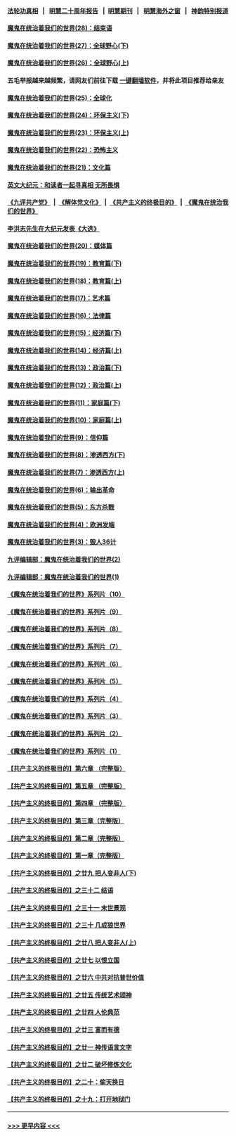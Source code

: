 #### [法轮功真相](https://github.com/gfw-breaker/truth/blob/master/README.md?t=0) &nbsp;&nbsp;|&nbsp;&nbsp; [明慧二十周年报告](https://github.com/gfw-breaker/mh-reports/blob/master/README.md?t=0) &nbsp;&nbsp;|&nbsp;&nbsp;[明慧期刊](https://github.com/gfw-breaker/mh-qikan) &nbsp;&nbsp;|&nbsp;&nbsp; [明慧海外之窗](https://github.com/gfw-breaker/mh-news/blob/master/README.md?t=0) &nbsp;&nbsp;|&nbsp;&nbsp; [神韵特别报道](https://github.com/gfw-breaker/mh-news/blob/master/shenyun.md?t=0)
#### [魔鬼在统治着我们的世界(28)：结束语](../pages/nsc422/n10936246.md?t=07210001) 
#### [魔鬼在统治着我们的世界(27)：全球野心(下)](../pages/nsc422/n10928319.md?t=07210001) 
#### [魔鬼在统治着我们的世界(26)：全球野心(上)](../pages/nsc422/n10900318.md?t=07210001) 
#### 五毛举报越来越频繁，请网友们前往下载 [一键翻墙软件](https://github.com/gfw-breaker/ssr-accounts)，并将此项目推荐给亲友
#### [魔鬼在统治着我们的世界(25)：全球化](../pages/nsc422/n10788205.md?t=07210001) 
#### [魔鬼在统治着我们的世界(24)：环保主义(下)](../pages/nsc422/n10695307.md?t=07210001) 
#### [魔鬼在统治着我们的世界(23)：环保主义(上)](../pages/nsc422/n10688613.md?t=07210001) 
#### [魔鬼在统治着我们的世界(22)：恐怖主义](../pages/nsc422/n10614727.md?t=07210001) 
#### [魔鬼在统治着我们的世界(21)：文化篇](../pages/nsc422/n10597706.md?t=07210001) 
#### [英文大纪元：和读者一起寻真相 无所畏惧](../pages/nsc422/n12542027.md?t=07210001) 
#### [《九评共产党》](https://github.com/begood0513/9ping.md/blob/master/README.md) &nbsp;|&nbsp; [《解体党文化》](../../../../jtdwh.md/blob/master/README.md)  &nbsp;|&nbsp; [《共产主义的终极目的》](../../../../gczydzjmd.md/blob/master/README.md) &nbsp;|&nbsp; [《魔鬼在统治我们的世界》](../../../../mgztzwmdsj.md/blob/master/README.md) 
#### [李洪志先生在大纪元发表《大选》](../pages/nsc422/n12534746.md?t=07210001) 
#### [魔鬼在统治着我们的世界(20)：媒体篇](../pages/nsc422/n10586579.md?t=07210001) 
#### [魔鬼在统治着我们的世界(19)：教育篇(下)](../pages/nsc422/n10564808.md?t=07210001) 
#### [魔鬼在统治着我们的世界(18)：教育篇(上)](../pages/nsc422/n10526970.md?t=07210001) 
#### [魔鬼在统治着我们的世界(17)：艺术篇](../pages/nsc422/n10499093.md?t=07210001) 
#### [魔鬼在统治着我们的世界(16)：法律篇](../pages/nsc422/n10485969.md?t=07210001) 
#### [魔鬼在统治着我们的世界(15)：经济篇(下)](../pages/nsc422/n10469975.md?t=07210001) 
#### [魔鬼在统治着我们的世界(14)：经济篇(上)](../pages/nsc422/n10457370.md?t=07210001) 
#### [魔鬼在统治着我们的世界(13)：政治篇(下)](../pages/nsc422/n10448270.md?t=07210001) 
#### [魔鬼在统治着我们的世界(12)：政治篇(上)](../pages/nsc422/n10444576.md?t=07210001) 
#### [魔鬼在统治着我们的世界(11)：家庭篇(下)](../pages/nsc422/n10440961.md?t=07210001) 
#### [魔鬼在统治着我们的世界(10)：家庭篇(上)](../pages/nsc422/n10435448.md?t=07210001) 
#### [魔鬼在统治着我们的世界(9)：信仰篇](../pages/nsc422/n10432159.md?t=07210001) 
#### [魔鬼在统治着我们的世界(8)：渗透西方(下)](../pages/nsc422/n10429603.md?t=07210001) 
#### [魔鬼在统治着我们的世界(7)：渗透西方(上)](../pages/nsc422/n10426013.md?t=07210001) 
#### [魔鬼在统治着我们的世界(6)：输出革命](../pages/nsc422/n10421536.md?t=07210001) 
#### [魔鬼在统治着我们的世界(5)：东方杀戮](../pages/nsc422/n10417707.md?t=07210001) 
#### [魔鬼在统治着我们的世界(4)：欧洲发端](../pages/nsc422/n10414890.md?t=07210001) 
#### [魔鬼在统治着我们的世界(3)：毁人36计](../pages/nsc422/n10411583.md?t=07210001) 
#### [九评编辑部：魔鬼在统治着我们的世界(2)](../pages/nsc422/n10410036.md?t=07210001) 
#### [九评编辑部：魔鬼在统治着我们的世界(1)](../pages/nsc422/n10406825.md?t=07210001) 
#### [《魔鬼在统治着我们的世界》系列片（10）](../pages/nsc422/n12292670.md?t=07210001) 
#### [《魔鬼在统治着我们的世界》系列片（9）](../pages/nsc422/n12290859.md?t=07210001) 
#### [《魔鬼在统治着我们的世界》系列片（8）](../pages/nsc422/n12287445.md?t=07210001) 
#### [《魔鬼在统治着我们的世界》系列片（7）](../pages/nsc422/n12283425.md?t=07210001) 
#### [《魔鬼在统治着我们的世界》系列片（6）](../pages/nsc422/n12282314.md?t=07210001) 
#### [《魔鬼在统治着我们的世界》系列片（5）](../pages/nsc422/n12281419.md?t=07210001) 
#### [《魔鬼在统治着我们的世界》系列片（4）](../pages/nsc422/n12274024.md?t=07210001) 
#### [《魔鬼在统治着我们的世界》系列片（3）](../pages/nsc422/n12271322.md?t=07210001) 
#### [《魔鬼在统治着我们的世界》系列片（2）](../pages/nsc422/n12269049.md?t=07210001) 
#### [《魔鬼在统治着我们的世界》系列片（1）](../pages/nsc422/n12267575.md?t=07210001) 
#### [【共产主义的终极目的】第六章 （完整版）](../pages/nsc422/n11428913.md?t=07210001) 
#### [【共产主义的终极目的】第五章 （完整版）](../pages/nsc422/n11428912.md?t=07210001) 
#### [【共产主义的终极目的】第四章 （完整版）](../pages/nsc422/n11428907.md?t=07210001) 
#### [【共产主义的终极目的】第三章（完整版）](../pages/nsc422/n11428848.md?t=07210001) 
#### [【共产主义的终极目的】第二章（完整版）](../pages/nsc422/n11428831.md?t=07210001) 
#### [【共产主义的终极目的】第一章（完整版）](../pages/nsc422/n11417651.md?t=07210001) 
#### [【共产主义的终极目的】之廿九 把人变非人(下)](../pages/nsc422/n11344140.md?t=07210001) 
#### [【共产主义的终极目的】之三十二 结语](../pages/nsc422/n11360535.md?t=07210001) 
#### [【共产主义的终极目的】之三十一 末世景观](../pages/nsc422/n11351129.md?t=07210001) 
#### [【共产主义的终极目的】之三十 几成狼世界](../pages/nsc422/n11348280.md?t=07210001) 
#### [【共产主义的终极目的】之廿八 把人变非人(上)](../pages/nsc422/n11340492.md?t=07210001) 
#### [【共产主义的终极目的】之廿七 以恨立国](../pages/nsc422/n11336944.md?t=07210001) 
#### [【共产主义的终极目的】之廿六 中共对抗普世价值](../pages/nsc422/n11324785.md?t=07210001) 
#### [【共产主义的终极目的】之廿五 传统艺术颂神](../pages/nsc422/n11296396.md?t=07210001) 
#### [【共产主义的终极目的】之廿四 人伦典范](../pages/nsc422/n11296397.md?t=07210001) 
#### [【共产主义的终极目的】之廿三 富而有德](../pages/nsc422/n11283598.md?t=07210001) 
#### [【共产主义的终极目的】之廿一 神传语言文字](../pages/nsc422/n11263265.md?t=07210001) 
#### [【共产主义的终极目的】之廿二 破坏修炼文化](../pages/nsc422/n11245728.md?t=07210001) 
#### [【共产主义的终极目的】之二十：偷天换日](../pages/nsc422/n11238846.md?t=07210001) 
#### [【共产主义的终极目的】之十九：打开地狱门](../pages/nsc422/n11206376.md?t=07210001) 

----
#### [ >>> 更早内容 <<< ](../indexes/nsc422-earlier.md)
